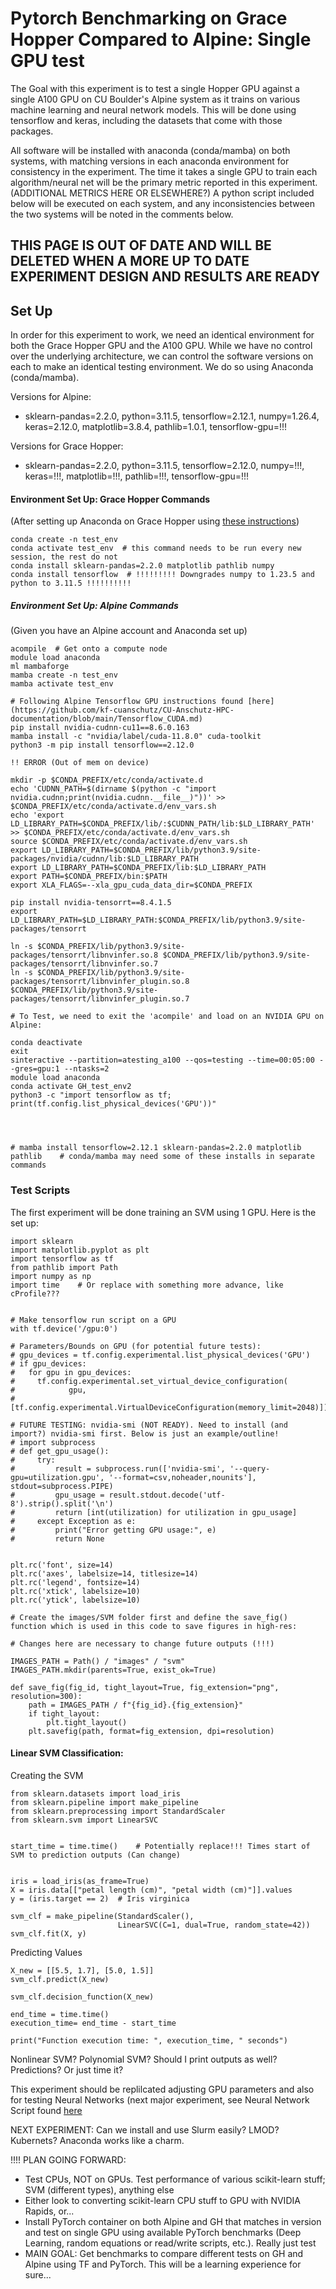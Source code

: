 
# Pytorch Benchmarking on Grace Hopper Compared to Alpine: Single GPU test

The Goal with this experiment is to test a single Hopper GPU against a single A100 GPU on CU Boulder's Alpine system as it trains on various machine learning and neural network models. This will be done using tensorflow and keras, including the datasets that come with those packages.

All software will be installed with anaconda (conda/mamba) on both systems, with matching versions in each anaconda environment for consistency in the experiment. The time it takes a single GPU to train each algorithm/neural net will be the primary metric reported in this experiment. (ADDITIONAL METRICS HERE OR ELSEWHERE?) A python script included below will be executed on each system, and any inconsistencies between the two systems will be noted in the comments below.

## THIS PAGE IS OUT OF DATE AND WILL BE DELETED WHEN A MORE UP TO DATE EXPERIMENT DESIGN AND RESULTS ARE READY

## Set Up
In order for this experiment to work, we need an identical environment for both the Grace Hopper GPU and the A100 GPU. While we have no control over the underlying architecture, we can control the software versions on each to make an identical testing environment. We do so using Anaconda (conda/mamba).


Versions for Alpine:
- sklearn-pandas=2.2.0, python=3.11.5, tensorflow=2.12.1, numpy=1.26.4, keras=2.12.0, matplotlib=3.8.4, pathlib=1.0.1, tensorflow-gpu=!!!

Versions for Grace Hopper:
- sklearn-pandas=2.2.0, python=3.11.5, tensorflow=2.12.0, numpy=!!!, keras=!!!, matplotlib=!!!, pathlib=!!!, tensorflow-gpu=!!!

#### Environment Set Up: Grace Hopper Commands

(After setting up Anaconda on Grace Hopper using [these instructions](https://github.com/kf-cuanschutz/NVIDIA_Grace_Hopper_benchmarking_logs_/blob/main/README.md))

```
conda create -n test_env
conda activate test_env  # this command needs to be run every new session, the rest do not
conda install sklearn-pandas=2.2.0 matplotlib pathlib numpy
conda install tensorflow  # !!!!!!!!! Downgrades numpy to 1.23.5 and python to 3.11.5 !!!!!!!!!!
```

##### Environment Set Up: Alpine Commands

(Given you have an Alpine account and Anaconda set up)
```
acompile  # Get onto a compute node
module load anaconda
ml mambaforge
mamba create -n test_env
mamba activate test_env

# Following Alpine Tensorflow GPU instructions found [here](https://github.com/kf-cuanschutz/CU-Anschutz-HPC-documentation/blob/main/Tensorflow_CUDA.md)
pip install nvidia-cudnn-cu11==8.6.0.163
mamba install -c "nvidia/label/cuda-11.8.0" cuda-toolkit
python3 -m pip install tensorflow==2.12.0

!! ERROR (Out of mem on device)

mkdir -p $CONDA_PREFIX/etc/conda/activate.d
echo 'CUDNN_PATH=$(dirname $(python -c "import nvidia.cudnn;print(nvidia.cudnn.__file__)"))' >> $CONDA_PREFIX/etc/conda/activate.d/env_vars.sh
echo 'export LD_LIBRARY_PATH=$CONDA_PREFIX/lib/:$CUDNN_PATH/lib:$LD_LIBRARY_PATH' >> $CONDA_PREFIX/etc/conda/activate.d/env_vars.sh
source $CONDA_PREFIX/etc/conda/activate.d/env_vars.sh
export LD_LIBRARY_PATH=$CONDA_PREFIX/lib/python3.9/site-packages/nvidia/cudnn/lib:$LD_LIBRARY_PATH
export LD_LIBRARY_PATH=$CONDA_PREFIX/lib:$LD_LIBRARY_PATH
export PATH=$CONDA_PREFIX/bin:$PATH
export XLA_FLAGS=--xla_gpu_cuda_data_dir=$CONDA_PREFIX

pip install nvidia-tensorrt==8.4.1.5
export LD_LIBRARY_PATH=$LD_LIBRARY_PATH:$CONDA_PREFIX/lib/python3.9/site-packages/tensorrt

ln -s $CONDA_PREFIX/lib/python3.9/site-packages/tensorrt/libnvinfer.so.8 $CONDA_PREFIX/lib/python3.9/site-packages/tensorrt/libnvinfer.so.7
ln -s $CONDA_PREFIX/lib/python3.9/site-packages/tensorrt/libnvinfer_plugin.so.8  $CONDA_PREFIX/lib/python3.9/site-packages/tensorrt/libnvinfer_plugin.so.7

# To Test, we need to exit the 'acompile' and load on an NVIDIA GPU on Alpine:

conda deactivate
exit
sinteractive --partition=atesting_a100 --qos=testing --time=00:05:00 --gres=gpu:1 --ntasks=2
module load anaconda
conda activate GH_test_env2
python3 -c "import tensorflow as tf; print(tf.config.list_physical_devices('GPU'))"




# mamba install tensorflow=2.12.1 sklearn-pandas=2.2.0 matplotlib pathlib    # conda/mamba may need some of these installs in separate commands

```

### Test Scripts

The first experiment will be done training an SVM using 1 GPU. Here is the set up:

```
import sklearn
import matplotlib.pyplot as plt
import tensorflow as tf
from pathlib import Path
import numpy as np
import time    # Or replace with something more advance, like cProfile???


# Make tensorflow run script on a GPU
with tf.device('/gpu:0')

# Parameters/Bounds on GPU (for potential future tests):
# gpu_devices = tf.config.experimental.list_physical_devices('GPU')
# if gpu_devices:
#   for gpu in gpu_devices:
#     tf.config.experimental.set_virtual_device_configuration(
#            gpu,
#            [tf.config.experimental.VirtualDeviceConfiguration(memory_limit=2048)])

# FUTURE TESTING: nvidia-smi (NOT READY). Need to install (and import?) nvidia-smi first. Below is just an example/outline!
# import subprocess
# def get_gpu_usage():
#     try:
#         result = subprocess.run(['nvidia-smi', '--query-gpu=utilization.gpu', '--format=csv,noheader,nounits'], stdout=subprocess.PIPE)
#         gpu_usage = result.stdout.decode('utf-8').strip().split('\n')
#         return [int(utilization) for utilization in gpu_usage]
#     except Exception as e:
#         print("Error getting GPU usage:", e)
#         return None


plt.rc('font', size=14)
plt.rc('axes', labelsize=14, titlesize=14)
plt.rc('legend', fontsize=14)
plt.rc('xtick', labelsize=10)
plt.rc('ytick', labelsize=10)

# Create the images/SVM folder first and define the save_fig() function which is used in this code to save figures in high-res:

# Changes here are necessary to change future outputs (!!!)

IMAGES_PATH = Path() / "images" / "svm"
IMAGES_PATH.mkdir(parents=True, exist_ok=True)

def save_fig(fig_id, tight_layout=True, fig_extension="png", resolution=300):
    path = IMAGES_PATH / f"{fig_id}.{fig_extension}"
    if tight_layout:
        plt.tight_layout()
    plt.savefig(path, format=fig_extension, dpi=resolution)
```

#### Linear SVM Classification:

Creating the SVM

```
from sklearn.datasets import load_iris
from sklearn.pipeline import make_pipeline
from sklearn.preprocessing import StandardScaler
from sklearn.svm import LinearSVC


start_time = time.time()    # Potentially replace!!! Times start of SVM to prediction outputs (Can change)


iris = load_iris(as_frame=True)
X = iris.data[["petal length (cm)", "petal width (cm)"]].values
y = (iris.target == 2)  # Iris virginica

svm_clf = make_pipeline(StandardScaler(),
                        LinearSVC(C=1, dual=True, random_state=42))
svm_clf.fit(X, y)
```

Predicting Values

```
X_new = [[5.5, 1.7], [5.0, 1.5]]
svm_clf.predict(X_new)

svm_clf.decision_function(X_new)

end_time = time.time()
execution_time= end_time - start_time

print("Function execution time: ", execution_time, " seconds")
```

Nonlinear SVM? Polynomial SVM? Should I print outputs as well? Predictions? Or just time it?

This experiment should be replilcated adjusting GPU parameters and also for testing Neural Networks (next major experiment, see Neural Network Script found [here](https://github.com/ageron/handson-ml3/blob/main/10_neural_nets_with_keras.ipynb)


NEXT EXPERIMENT: Can we install and use Slurm easily? LMOD? Kubernets? Anaconda works like a charm.


!!!!
PLAN GOING FORWARD:

- Test CPUs, NOT on GPUs. Test performance of various scikit-learn stuff; SVM (different types), anything else
- Either look to converting scikit-learn CPU stuff to GPU with NVIDIA Rapids, or...
- Install PyTorch container on both Alpine and GH that matches in version and test on single GPU using available PyTorch benchmarks (Deep Learning, random equations or read/write scripts, etc.). Really just test
- MAIN GOAL: Get benchmarks to compare different tests on GH and Alpine using TF and PyTorch. This will be a learning experience for sure...






